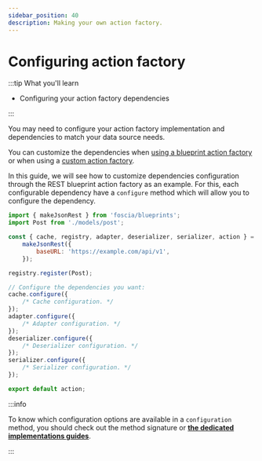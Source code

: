 ```yaml
---
sidebar_position: 40
description: Making your own action factory.
---
```


# Configuring action factory

:::tip What you'll learn

-   Configuring your action factory dependencies

:::

You may need to configure your action factory implementation and dependencies to
match your data source needs.

You can customize the dependencies when
[using a blueprint action factory](/docs/getting-started#with-blueprints) or
when using a [custom action factory](/docs/guides/actions/custom-action-factory).

In this guide, we will see how to customize dependencies configuration through
the REST blueprint action factory as an example. For this, each configurable
dependency have a `configure` method which will allow you to configure the
dependency.

```javascript title="action.js"
import { makeJsonRest } from 'foscia/blueprints';
import Post from './models/post';

const { cache, registry, adapter, deserializer, serializer, action } =
    makeJsonRest({
        baseURL: 'https://example.com/api/v1',
    });

registry.register(Post);

// Configure the dependencies you want:
cache.configure({
    /* Cache configuration. */
});
adapter.configure({
    /* Adapter configuration. */
});
deserializer.configure({
    /* Deserializer configuration. */
});
serializer.configure({
    /* Serializer configuration. */
});

export default action;
```

:::info

To know which configuration options are available in a `configuration` method,
you should check out the method signature or
[**the dedicated implementations guides**](/docs/category/configuring-dependencies).

:::
